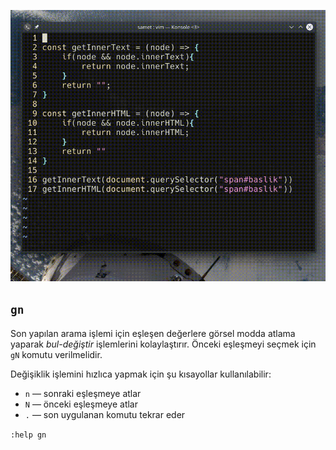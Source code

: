 ![](54.gif)

## `gn`

Son yapılan arama işlemi için eşleşen değerlere görsel modda atlama yaparak _bul-değiştir_ işlemlerini kolaylaştırır. Önceki eşleşmeyi seçmek için `gN` komutu verilmelidir.

Değişiklik işlemini hızlıca yapmak için şu kısayollar kullanılabilir:
- `n` ― sonraki eşleşmeye atlar
- `N` ― önceki eşleşmeye atlar
- `.` ― son uygulanan komutu tekrar eder

`:help gn`

